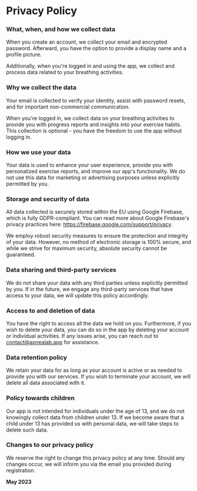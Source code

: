 # Privacy Policy 

### What, when, and how we collect data

When you create an account, we collect your email and encrypted password. Afterward, you have the option to provide a display name and a profile picture.

Additionally, when you're logged in and using the app, we collect and process data related to your breathing activities.

### Why we collect the data

Your email is collected to verify your identity, assist with password resets, and for important non-commercial communication.

When you're logged in, we collect data on your breathing activities to provide you with progress reports and insights into your exercise habits. This collection is optional - you have the freedom to use the app without logging in.

### How we use your data

Your data is used to enhance your user experience, provide you with personalized exercise reports, and improve our app's functionality. We do not use this data for marketing or advertising purposes unless explicitly permitted by you.

### Storage and security of data

All data collected is securely stored within the EU using Google Firebase, which is fully GDPR-compliant. You can read more about Google Firebase's privacy practices here: https://firebase.google.com/support/privacy.

We employ robust security measures to ensure the protection and integrity of your data. However, no method of electronic storage is 100% secure, and while we strive for maximum security, absolute security cannot be guaranteed.

### Data sharing and third-party services

We do not share your data with any third parties unless explicitly permitted by you. If in the future, we engage any third-party services that have access to your data, we will update this policy accordingly.

### Access to and deletion of data

You have the right to access all the data we hold on you. Furthermore, if you wish to delete your data, you can do so in the app by deleting your account or individual activities. If any issues arise, you can reach out to contact@apnealab.app for assistance.

### Data retention policy

We retain your data for as long as your account is active or as needed to provide you with our services. If you wish to terminate your account, we will delete all data associated with it.

### Policy towards children

Our app is not intended for individuals under the age of 13, and we do not knowingly collect data from children under 13. If we become aware that a child under 13 has provided us with personal data, we will take steps to delete such data.

### Changes to our privacy policy

We reserve the right to change this privacy policy at any time. Should any changes occur, we will inform you via the email you provided during registration.


**May 2023**
